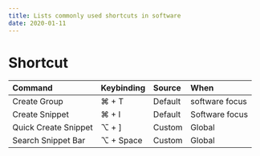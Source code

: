 ```yaml
---
title: Lists commonly used shortcuts in software
date: 2020-01-11
---
```


# Shortcut

| Command              | Keybinding | Source  | When           |
| :------------------- | :--------- | :------ | :------------- |
| Create Group         | ⌘ + T      | Default | software focus |
| Create Snippet       | ⌘ + I      | Default | Software focus |
| Quick Create Snippet | ⌥ + \]     | Custom  | Global         |
| Search Snippet Bar   | ⌥ + Space  | Custom  | Global         |
